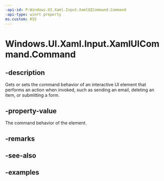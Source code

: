 ```yaml
---
-api-id: P:Windows.UI.Xaml.Input.XamlUICommand.Command
-api-type: winrt property
ms.custom: RS5
---
```


<!-- Property syntax.
public ICommand Command { get;  set; }
-->

# Windows.UI.Xaml.Input.XamlUICommand.Command

## -description

Gets or sets the command behavior of an interactive UI element that performs an action when invoked, such as sending an email, deleting an item, or submitting a form.

## -property-value

The command behavior of the element.

## -remarks

## -see-also

## -examples

